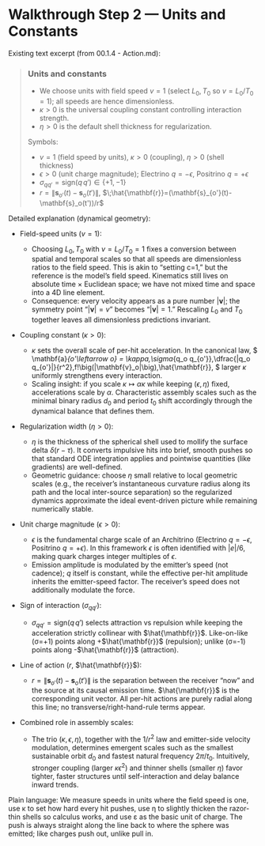 # Walkthrough Step 2 — Units and Constants

Existing text excerpt (from 00.1.4 - Action.md):
> ### **Units and constants**
> -   We choose units with field speed $v=1$ (select $L_0,T_0$ so $v=L_0/T_0=1$); all speeds are hence dimensionless.
> -   $\kappa>0$ is the universal coupling constant controlling interaction strength.
> -   $\eta>0$ is the default shell thickness for regularization.
>
> Symbols:
> -   $v=1$ (field speed by units), $\kappa>0$ (coupling), $\eta>0$ (shell thickness)
> -   $\epsilon>0$ (unit charge magnitude); Electrino $q=-\epsilon$, Positrino $q=+\epsilon$
> -   $\sigma_{q q'}=\mathrm{sign}(q\,q')\in\{+1,-1\}$
> -   $r=\|\mathbf{s}_{o'}(t)-\mathbf{s}_o(t')\|$, $\;\hat{\mathbf{r}}=(\mathbf{s}_{o'}(t)-\mathbf{s}_o(t'))/r$

Detailed explanation (dynamical geometry):

- Field-speed units ($v=1$):
  - Choosing $L_0,T_0$ with $v=L_0/T_0=1$ fixes a conversion between spatial and temporal scales so that all speeds are dimensionless ratios to the field speed. This is akin to “setting c=1,” but the reference is the model’s field speed. Kinematics still lives on absolute time × Euclidean space; we have not mixed time and space into a 4D line element.
  - Consequence: every velocity appears as a pure number $|\mathbf{v}|$; the symmetry point “$|\mathbf{v}|=v$” becomes “$|\mathbf{v}|=1$.” Rescaling $L_0$ and $T_0$ together leaves all dimensionless predictions invariant.

- Coupling constant ($\kappa>0$):
  - $\kappa$ sets the overall scale of per-hit acceleration. In the canonical law,
    $
    \mathbf{a}_{o'\leftarrow o} = \kappa\,\sigma_{q_o q_{o'}}\,\dfrac{|q_o q_{o'}|}{r^2}\,f\!\big(|\mathbf{v}_o|\big)\,\hat{\mathbf{r}},
    $
    larger $\kappa$ uniformly strengthens every interaction.
  - Scaling insight: if you scale $\kappa\mapsto \alpha\kappa$ while keeping $(\epsilon,\eta)$ fixed, accelerations scale by $\alpha$. Characteristic assembly scales such as the minimal binary radius $d_0$ and period $t_0$ shift accordingly through the dynamical balance that defines them.

- Regularization width ($\eta>0$):
  - $\eta$ is the thickness of the spherical shell used to mollify the surface delta $\delta(r-\tau)$. It converts impulsive hits into brief, smooth pushes so that standard ODE integration applies and pointwise quantities (like gradients) are well-defined.
  - Geometric guidance: choose $\eta$ small relative to local geometric scales (e.g., the receiver’s instantaneous curvature radius along its path and the local inter-source separation) so the regularized dynamics approximate the ideal event-driven picture while remaining numerically stable.

- Unit charge magnitude ($\epsilon>0$):
  - $\epsilon$ is the fundamental charge scale of an Architrino (Electrino $q=-\epsilon$, Positrino $q=+\epsilon$). In this framework $\epsilon$ is often identified with $|e|/6$, making quark charges integer multiples of $\epsilon$.
  - Emission amplitude is modulated by the emitter’s speed (not cadence); $q$ itself is constant, while the effective per-hit amplitude inherits the emitter-speed factor. The receiver’s speed does not additionally modulate the force.

- Sign of interaction ($\sigma_{q q'}$):
  - $\sigma_{q q'}=\mathrm{sign}(q\,q')$ selects attraction vs repulsion while keeping the acceleration strictly collinear with $\hat{\mathbf{r}}$. Like-on-like (σ=+1) points along +$\hat{\mathbf{r}}$ (repulsion); unlike (σ=-1) points along -$\hat{\mathbf{r}}$ (attraction).

- Line of action ($r$, $\hat{\mathbf{r}}$):
  - $r=\|\mathbf{s}_{o'}(t)-\mathbf{s}_o(t')\|$ is the separation between the receiver “now” and the source at its causal emission time. $\hat{\mathbf{r}}$ is the corresponding unit vector. All per-hit actions are purely radial along this line; no transverse/right-hand-rule terms appear.

- Combined role in assembly scales:
  - The trio $(\kappa,\epsilon,\eta)$, together with the $1/r^2$ law and emitter-side velocity modulation, determines emergent scales such as the smallest sustainable orbit $d_0$ and fastest natural frequency $2\pi/t_0$. Intuitively, stronger coupling (larger $\kappa\epsilon^2$) and thinner shells (smaller $\eta$) favor tighter, faster structures until self-interaction and delay balance inward trends.

Plain language: We measure speeds in units where the field speed is one, use κ to set how hard every hit pushes, use η to slightly thicken the razor-thin shells so calculus works, and use ε as the basic unit of charge. The push is always straight along the line back to where the sphere was emitted; like charges push out, unlike pull in.
